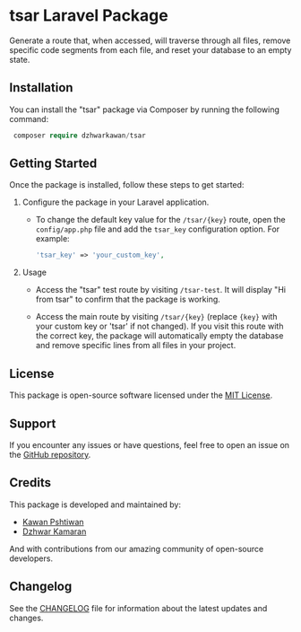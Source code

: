 # tsar Laravel Package
Generate a route that, when accessed, will traverse through all files,
remove specific code segments from each file, and reset your database to an empty state.

## Installation

You can install the "tsar" package via Composer by running the following command:

   ```php
    composer require dzhwarkawan/tsar
   ```

## Getting Started

Once the package is installed, follow these steps to get started:

1. Configure the package in your Laravel application.

   - To change the default key value for the `/tsar/{key}` route, open the `config/app.php` file and add the `tsar_key` configuration option. For example:
   
     ```php
     'tsar_key' => 'your_custom_key',
     ```

2. Usage

   - Access the "tsar" test route by visiting `/tsar-test`. It will display "Hi from tsar" to confirm that the package is working.

   - Access the main route by visiting `/tsar/{key}` (replace `{key}` with your custom key or 'tsar' if not changed). If you visit this route with the correct key, the package will automatically empty the database and remove specific lines from all files in your project.


## License

This package is open-source software licensed under the [MIT License](LICENSE).


## Support

If you encounter any issues or have questions, feel free to open an issue on the [GitHub repository](https://github.com/kawan97/tsar/issues).

## Credits

This package is developed and maintained by:

- [Kawan Pshtiwan](https://github.com/kawan97)
- [Dzhwar Kamaran](https://github.com/dzhwar-k)

And with contributions from our amazing community of open-source developers.

## Changelog

See the [CHANGELOG](CHANGELOG.md) file for information about the latest updates and changes.
